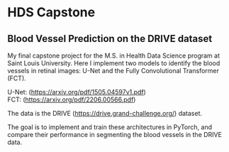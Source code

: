 # HDS Capstone
## Blood Vessel Prediction on the DRIVE dataset

My final capstone project for the M.S. in Health Data Science program at Saint Louis University. Here I implement two models to identify the blood vessels in retinal images: U-Net and the Fully Convolutional Transformer (FCT).

U-Net: (https://arxiv.org/pdf/1505.04597v1.pdf) <br>
FCT: (https://arxiv.org/pdf/2206.00566.pdf) <br>

The data is the DRIVE (https://drive.grand-challenge.org/) dataset. 

The goal is to implement and train these architectures in PyTorch, and compare their performance in segmenting the blood vessels in the DRIVE data.
